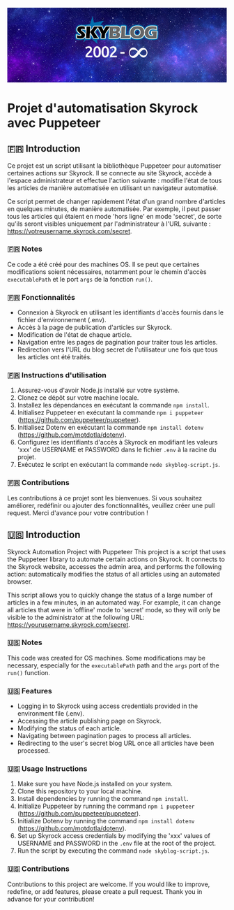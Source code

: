 <p align="center">
  <img src="https://raw.githubusercontent.com/Vanille-B/skyrock-automation-with-puppeteer/master/assets/img/skyblog-2002.jpg" alt="Skyblog automation preview project">
</p>

# Projet d'automatisation Skyrock avec Puppeteer

## 🇫🇷 Introduction

Ce projet est un script utilisant la bibliothèque Puppeteer pour automatiser certaines actions sur Skyrock. Il se connecte au site Skyrock, accède à l'espace administrateur et effectue l'action suivante : modifie l'état de tous les articles de manière automatisée en utilisant un navigateur automatisé.

Ce script permet de changer rapidement l'état d'un grand nombre d'articles en quelques minutes, de manière automatisée. Par exemple, il peut passer tous les articles qui étaient en mode 'hors ligne' en mode 'secret', de sorte qu'ils seront visibles uniquement par l'administrateur à l'URL suivante : https://votreusername.skyrock.com/secret.

### 🇫🇷 Notes

Ce code a été créé pour des machines OS. Il se peut que certaines modifications soient nécessaires, notamment pour le chemin d'accès `executablePath` et le port `args` de la fonction `run()`.


### 🇫🇷 Fonctionnalités

- Connexion à Skyrock en utilisant les identifiants d'accès fournis dans le fichier d'environnement (.env).
- Accès à la page de publication d'articles sur Skyrock.
- Modification de l'état de chaque article.
- Navigation entre les pages de pagination pour traiter tous les articles.
- Redirection vers l'URL du blog secret de l'utilisateur une fois que tous les articles ont été traités.

### 🇫🇷 Instructions d'utilisation

1. Assurez-vous d'avoir Node.js installé sur votre système.
2. Clonez ce dépôt sur votre machine locale.
3. Installez les dépendances en exécutant la commande `npm install`.
4. Initialisez Puppeteer en exécutant la commande `npm i puppeteer` (https://github.com/puppeteer/puppeteer).
5. Initialisez Dotenv en exécutant la commande `npm install dotenv` (https://github.com/motdotla/dotenv).
6. Configurez les identifiants d'accès à Skyrock en modifiant les valeurs 'xxx' de USERNAME et PASSWORD dans le fichier `.env` à la racine du projet.
7. Exécutez le script en exécutant la commande `node skyblog-script.js`.

### 🇫🇷 Contributions

Les contributions à ce projet sont les bienvenues. Si vous souhaitez améliorer, redéfinir ou ajouter des fonctionnalités, veuillez créer une pull request. Merci d'avance pour votre contribution !


## 🇺🇸 Introduction

Skyrock Automation Project with Puppeteer
This project is a script that uses the Puppeteer library to automate certain actions on Skyrock. It connects to the Skyrock website, accesses the admin area, and performs the following action: automatically modifies the status of all articles using an automated browser.

This script allows you to quickly change the status of a large number of articles in a few minutes, in an automated way. For example, it can change all articles that were in 'offline' mode to 'secret' mode, so they will only be visible to the administrator at the following URL: https://yourusername.skyrock.com/secret.

### 🇺🇸 Notes

This code was created for OS machines. Some modifications may be necessary, especially for the `executablePath` path and the `args` port of the `run()` function.

### 🇺🇸 Features

- Logging in to Skyrock using access credentials provided in the environment file (.env).
- Accessing the article publishing page on Skyrock.
- Modifying the status of each article.
- Navigating between pagination pages to process all articles.
- Redirecting to the user's secret blog URL once all articles have been processed.

### 🇺🇸 Usage Instructions

1. Make sure you have Node.js installed on your system.
2. Clone this repository to your local machine.
3. Install dependencies by running the command `npm install`.
4. Initialize Puppeteer by running the command `npm i puppeteer` (https://github.com/puppeteer/puppeteer).
5. Initialize Dotenv by running the command `npm install dotenv` (https://github.com/motdotla/dotenv).
6. Set up Skyrock access credentials by modifying the 'xxx' values of USERNAME and PASSWORD in the `.env` file at the root of the project.
7. Run the script by executing the command `node skyblog-script.js`.

### 🇺🇸 Contributions

Contributions to this project are welcome. If you would like to improve, redefine, or add features, please create a pull request. Thank you in advance for your contribution!
